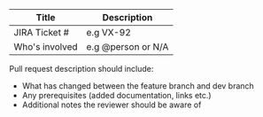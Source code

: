| Title          | Description  |
| -----------    | -----------  |
| JIRA Ticket #  |   e.g VX-92           |
| Who's involved |   e.g @person or N/A           |

Pull request description should include:
* What has changed between the feature branch and dev branch
* Any prerequisites (added documentation, links etc.)
* Additional notes the reviewer should be aware of
